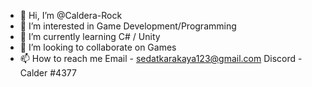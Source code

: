 - 👋 Hi, I’m @Caldera-Rock
- 👀 I’m interested in Game Development/Programming
- 🌱 I’m currently learning C# / Unity
- 💞️ I’m looking to collaborate on Games
- 📫 How to reach me
      Email - sedatkarakaya123@gmail.com
      Discord - Calder #4377

<!---
Caldera-Rock/Caldera-Rock is a ✨ special ✨ repository because its `README.md` (this file) appears on your GitHub profile.
You can click the Preview link to take a look at your changes.
---
